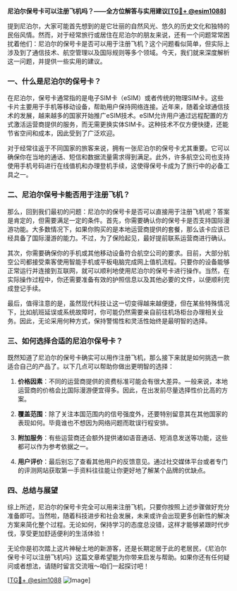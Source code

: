 **尼泊尔保号卡可以注册飞机吗？——全方位解答与实用建议[[TG💪+ @esim1088](https://t.me/s/esim1088)]**

提到尼泊尔，大家可能首先想到的是它壮丽的自然风光、悠久的历史文化和独特的民俗风情。然而，对于经常旅行或居住在尼泊尔的朋友来说，还有一个问题常常困扰着他们：尼泊尔的保号卡是否可以用于注册飞机？这个问题看似简单，但实际上涉及到了通信技术、航空管理以及国际规则等多个领域。今天，我们就来深度解析这一问题，并提供一些实用的建议。

### 一、什么是尼泊尔的保号卡？

在尼泊尔，保号卡通常指的是电子SIM卡（eSIM）或者传统的物理SIM卡。这些卡片主要用于手机等移动设备，帮助用户保持网络连接。近年来，随着全球通信技术的发展，越来越多的国家开始推广eSIM技术。eSIM允许用户通过远程配置的方式激活运营商提供的服务，而无需更换实体SIM卡。这种技术不仅方便快捷，还能节省空间和成本，因此受到了广泛欢迎。

对于经常往返于不同国家的旅客来说，拥有一张尼泊尔的保号卡尤其重要。它可以确保你在当地的通话、短信和数据流量需求得到满足。此外，许多航空公司也支持使用手机号码进行在线值机和办理登机手续，这使得保号卡成为了旅行中的必备工具之一。

### 二、尼泊尔保号卡能否用于注册飞机？

那么，回到我们最初的问题：尼泊尔的保号卡是否可以直接用于注册飞机呢？答案是肯定的，但需要满足一定的条件。首先，你需要确认你的保号卡是否支持国际漫游功能。大多数情况下，如果你购买的是本地运营商提供的套餐，那么该卡应该已经具备了国际漫游的能力。不过，为了保险起见，最好提前联系运营商进行确认。

其次，你需要确保你的手机或其他移动设备符合航空公司的要求。目前，大部分航空公司都接受乘客使用智能手机或平板电脑完成网上值机流程。只要你的设备能够正常运行并连接到互联网，就可以顺利地使用尼泊尔的保号卡进行操作。当然，在实际操作过程中，你还需要准备有效的护照信息以及其他必要的文件，以便顺利完成登记手续。

最后，值得注意的是，虽然现代科技让这一切变得越来越便捷，但在某些特殊情况下，比如航班延误或系统故障时，你可能仍然需要亲自前往机场柜台办理相关业务。因此，无论采用何种方式，保持警惕性和灵活性始终是最明智的选择。

### 三、如何选择合适的尼泊尔保号卡？

既然知道了尼泊尔的保号卡确实可以用作注册飞机，那么接下来就是如何挑选一款适合自己的产品了。以下几点可以帮助你做出更明智的选择：

1. **价格因素**：不同的运营商提供的资费标准可能会有很大差异。一般来说，本地运营商的价格会比国际漫游便宜得多。因此，在出发前尽量选择性价比高的方案。
   
2. **覆盖范围**：除了关注本国范围内的信号强度外，还要特别留意其在其他国家的表现如何。毕竟谁也不想因为网络问题而耽误行程安排。

3. **附加服务**：有些运营商还会额外提供诸如语音通话、短消息发送等功能，这些都可以作为参考依据之一。

4. **用户评价**：最后别忘了查看其他用户的反馈意见。通过社交媒体平台或者专门的评测网站获取第一手资料往往能让你更好地了解某个品牌的优缺点。

### 四、总结与展望

综上所述，尼泊尔的保号卡完全可以用来注册飞机，只要你按照上述步骤做好充分准备即可。当然啦，随着科技进步和社会发展，未来或许会出现更多创新性的解决方案来简化整个过程。无论如何，保持学习的态度总没错，这样才能够紧跟时代步伐，享受更加舒适便利的生活体验！

无论你是初次踏上这片神秘土地的新游客，还是长期定居于此的老居民，《尼泊尔保号卡可以注册飞机吗》这篇文章希望能为你带来启发与帮助。如果你还有任何疑问或者想法，请随时留言交流哦～咱们一起探讨吧！

[[TG💪+ @esim1088](https://t.me/s/esim1088) ![Image](https://i.postimg.cc/4NQfJmqS/Snipaste-2025-05-13-00-14-12.png)]